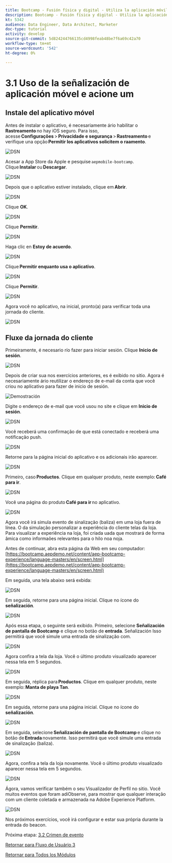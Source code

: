 ```yaml
---
title: Bootcamp - Fusión física y digital - Utiliza la aplicación móvil y déclencheur una entrada de señalización - Brasil
description: Bootcamp - Fusión física y digital - Utiliza la aplicación móvil y déclencheur una entrada de señalización - Brasil
kt: 5342
audience: Data Engineer, Data Architect, Marketer
doc-type: tutorial
activity: develop
source-git-commit: 5d824244766135cd4998feab48be7f6a69c42a70
workflow-type: tm+mt
source-wordcount: '542'
ht-degree: 0%

---
```


# 3.1 Uso de la señalización de aplicación móvel e acione um

## Instale del aplicativo móvel

Antes de instalar o aplicativo, é necesariamente ário habilitar o **Rastreamento** no hay iOS seguro. Para isso, acesse **Configurações** > **Privacidade e segurança** > **Rastreamento** e verifique una opção **Permitir los aplicativos solicitem o raamento**.

![DSN](./../uc3/images/app4.png)

Acesar a App Store da Apple e pesquise `aepmobile-bootcamp`. Clique **Instalar** ou **Descargar**.

![DSN](./../uc3/images/app1.png)

Depois que o aplicativo estiver instalado, clique em **Abrir**.

![DSN](./../uc3/images/app2.png)

Clique **OK**.

![DSN](./../uc3/images/app9.png)

Clique **Permitir**.

![DSN](./../uc3/images/app3.png)

Haga clic en **Estoy de acuerdo**.

![DSN](./../uc3/images/app7.png)

Clique **Permitir enquanto usa o aplicativo**.

![DSN](./../uc3/images/app8.png)

Clique **Permitir**.

![DSN](./../uc3/images/app5.png)

Agora você no aplicativo, na  inicial, pronto(a) para verificar toda una jornada do cliente.

![DSN](./../uc3/images/app12.png)

## Fluxe da jornada do cliente

Primeiramente, é necesario río fazer para iniciar sesión. Clique **Inicio de sesión**.

![DSN](./images/app13.png)

Depois de criar sua nos exercícios anteriores, es é exibido no sitio. Agora é necesariamente ário reutilizar o endereço de e-mail da conta que você criou no aplicativo para fazer de inicio de sesión.

![Demostración](./images/pv1.png)

Digite o endereço de e-mail que você usou no site e clique em **Inicio de sesión**.

![DSN](./images/app14.png)

Você receberá uma confirmação de que está conectado e receberá uma notificação push.

![DSN](./images/app15.png)

Retorne para la página inicial do aplicativo e os adicionais irão aparecer.

![DSN](./images/app17.png)

Primeiro, caso **Productos**. Clique em qualquer produto, neste exemplo: **Café para ir**.

![DSN](./images/app19.png)

Você una página do produto **Café para ir** no aplicativo.

![DSN](./images/app20.png)

Agora você irá simula evento de sinalização (baliza) em uma loja fuera de línea. O da simulação personalizar a experiência do cliente telas da loja. Para visualizar a experiência na loja, foi criada uada que mostrará de forma âmica como informaões relevantes para o hilo noa noja.

Antes de continuar, abra esta página da Web em seu computador: [https://bootcamp.aepdemo.net/content/aep-bootcamp-experience/language-masters/en/screen.html](https://bootcamp.aepdemo.net/content/aep-bootcamp-experience/language-masters/en/screen.html)

Em seguida, una tela abaixo será exbida:

![DSN](./images/screen1.png)

Em seguida, retorne para una página inicial. Clique no ícone do **señalización**.

![DSN](./images/app23.png)

Após essa etapa, o seguinte será exibido. Primeiro, selecione **Señalización de pantalla de Bootcamp** e clique no botão de **entrada**. Señalización Isso permitirá que você simule uma entrada de sinalização com.

![DSN](./images/app21.png)

Agora confira a tela da loja. Você o último produto visualizado aparecer nessa tela em 5 segundos.

![DSN](./images/screen2.png)

Em seguida, réplica para **Productos**. Clique em qualquer produto, neste exemplo: **Manta de playa Tan**.

![DSN](./images/app22.png)

Em seguida, retorne para una página inicial. Clique no ícone do **señalización**.

![DSN](./images/app23.png)

Em seguida, selecione **Señalización de pantalla de Bootcamp** e clique no botão de **Entrada** novamente. Isso permitirá que você simule uma entrada de sinalização (baliza).

![DSN](./images/app21.png)

Agora, confira a tela da loja novamente. Você o último produto visualizado aparecer nessa tela em 5 segundos.

![DSN](./images/screen3.png)

Ágora, vamos verificar também o seu Visualizador de Perfil no sitio. Você muitos eventos que foram adiObserve, para mostrar que qualquer interação com um cliente coletada e armazenada na Adobe Experience Platform.

![DSN](./images/screen4.png)

Nos próximos exercícios, você irá configurar e estar sua própria durante la entrada do beacon.

Próxima etapa: [3.2 Crimen de evento](./ex2.md)

[Retornar para Fluxo de Usuário 3](./uc3.md)

[Retornar para Todos los Módulos](../../overview.md)
